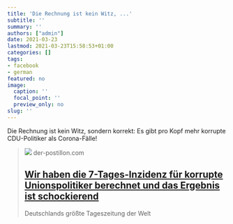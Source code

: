 ```yaml
---
title: 'Die Rechnung ist kein Witz, ...'
subtitle: ''
summary: ''
authors: ["admin"]
date: 2021-03-23
lastmod: 2021-03-23T15:58:53+01:00
categories: []
tags:
- facebook
- german
featured: no
image:
  caption: ''
  focal_point: ''
  preview_only: no
slug: ''
---
```

Die Rechnung ist kein Witz, sondern korrekt: Es gibt pro Kopf mehr korrupte CDU-Politiker als Corona-Fälle!
> [![](https://1.bp.blogspot.com/-wOey57X8NyI/YEtXW-OK-3I/AAAAAAAA-l0/0FJ0Vm1Yn2wAji4l_dbPoGDCBpymIkr3wCLcBGAsYHQ/w1200-h630-p-k-no-nu/Union-Korruption-Inzidenz.jpg)](https://www.der-postillon.com/2021/03/7-tages-inzidenz-union.html)
> der-postillon.com
> ## [Wir haben die 7-Tages-Inzidenz für korrupte Unionspolitiker berechnet und das Ergebnis ist schockierend](https://www.der-postillon.com/2021/03/7-tages-inzidenz-union.html)
>
>Deutschlands größte Tageszeitung der Welt



